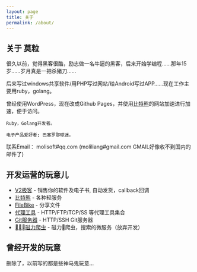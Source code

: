 ```yaml
---
layout: page
title: 关于
permalink: /about/
---
```


## 关于 莫粒

很久以前，觉得黑客很酷，励志做一名牛逼的黑客，后来开始学编程……那年15岁……岁月真是一把杀猪刀……

后来写过windows共享软件/用PHP写过网站/给Android写过APP……现在工作主要用ruby，golang。

曾经使用WordPress，现在改成Github Pages，并使用[比特熊](https://bitbear.net)的网站加速进行加速，便于访问。

```
Ruby，Golang开发者。

电子产品爱好者; 巴塞罗那球迷。
```

联系Email： molisoft#qq.com (moliliang#gmail.com GMAIL好像收不到国内的邮件了)

## 开发运营的玩意儿

- [V2极客](https://v2geek.com) - 销售你的软件及电子书, 自动发货，callback回调
- [比特熊](https://bitbear.net) - 各种轻服务
- [FileBike](https://file.bike) - 分享文件
- [代理工具](https://github.com/molisoft/bitproxy) - HTTP/FTP/TCP/SS 等代理工具集合
- [Git服务器](https://github.com/molisoft/v2git) - HTTP/SSH Git服务器
- [磁力爬虫](https://github.com/molisoft/litebt) - 磁力爬虫，搜索的微服务（放弃开发）

## 曾经开发的玩意

删除了，以前写的都是些神马鬼玩意...